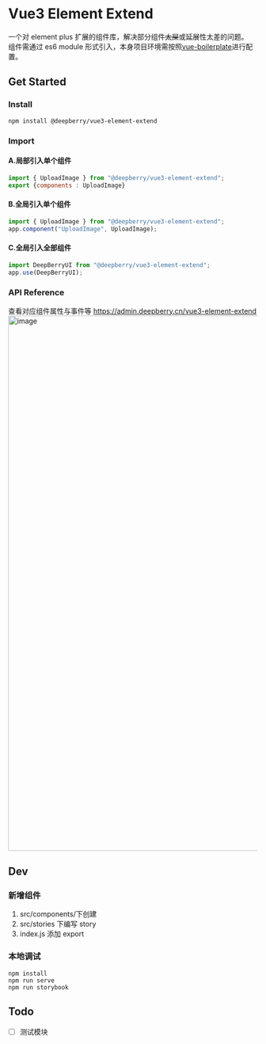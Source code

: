 # Vue3 Element Extend

一个对 element plus 扩展的组件库，解决部分组件~~太屎~~或延展性太差的问题。  
组件需通过 es6 module 形式引入，本身项目环境需按照[vue-boilerplate](https://github.com/deepberry/vue-boilerplate)进行配置。

## Get Started

### Install

```shell
npm install @deepberry/vue3-element-extend
```

### Import

#### A.局部引入单个组件

```javascript
import { UploadImage } from "@deepberry/vue3-element-extend";
export {components : UploadImage}
```

#### B.全局引入单个组件

```javascript
import { UploadImage } from "@deepberry/vue3-element-extend";
app.component("UploadImage", UploadImage);
```

#### C.全局引入全部组件

```javascript
import DeepBerryUI from "@deepberry/vue3-element-extend";
app.use(DeepBerryUI);
```

### API Reference

查看对应组件属性与事件等 https://admin.deepberry.cn/vue3-element-extend
<img width="1081" alt="image" src="https://user-images.githubusercontent.com/8476969/179482812-b54f5163-09ec-469b-9119-7a6bf33f698d.png">

## Dev

### 新增组件

1. src/components/下创建
2. src/stories 下编写 story
3. index.js 添加 export

### 本地调试

```shell
npm install
npm run serve
npm run storybook
```

## Todo

-   [ ] 测试模块

